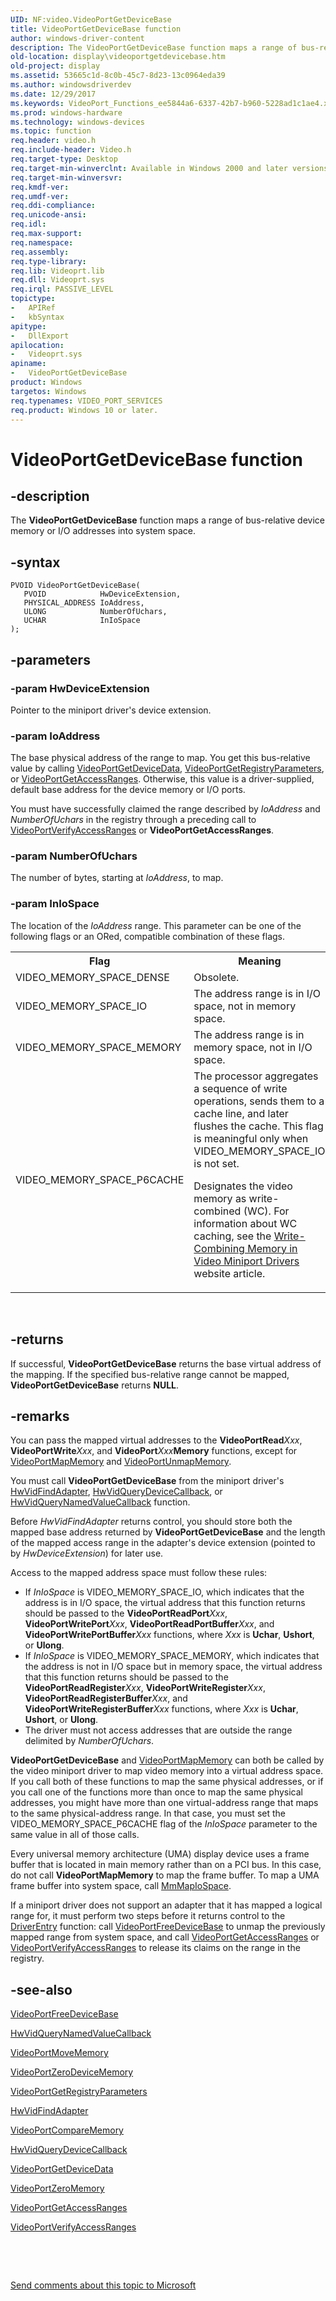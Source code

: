 ```yaml
---
UID: NF:video.VideoPortGetDeviceBase
title: VideoPortGetDeviceBase function
author: windows-driver-content
description: The VideoPortGetDeviceBase function maps a range of bus-relative device memory or I/O addresses into system space.
old-location: display\videoportgetdevicebase.htm
old-project: display
ms.assetid: 53665c1d-8c0b-45c7-8d23-13c0964eda39
ms.author: windowsdriverdev
ms.date: 12/29/2017
ms.keywords: VideoPort_Functions_ee5844a6-6337-42b7-b960-5228ad1c1ae4.xml, video/VideoPortGetDeviceBase, VideoPortGetDeviceBase function [Display Devices], display.videoportgetdevicebase, VideoPortGetDeviceBase
ms.prod: windows-hardware
ms.technology: windows-devices
ms.topic: function
req.header: video.h
req.include-header: Video.h
req.target-type: Desktop
req.target-min-winverclnt: Available in Windows 2000 and later versions of the Windows operating systems.
req.target-min-winversvr: 
req.kmdf-ver: 
req.umdf-ver: 
req.ddi-compliance: 
req.unicode-ansi: 
req.idl: 
req.max-support: 
req.namespace: 
req.assembly: 
req.type-library: 
req.lib: Videoprt.lib
req.dll: Videoprt.sys
req.irql: PASSIVE_LEVEL
topictype:
-	APIRef
-	kbSyntax
apitype:
-	DllExport
apilocation:
-	Videoprt.sys
apiname:
-	VideoPortGetDeviceBase
product: Windows
targetos: Windows
req.typenames: VIDEO_PORT_SERVICES
req.product: Windows 10 or later.
---
```


# VideoPortGetDeviceBase function


## -description


The <b>VideoPortGetDeviceBase</b> function maps a range of bus-relative device memory or I/O addresses into system space.


## -syntax


````
PVOID VideoPortGetDeviceBase(
   PVOID            HwDeviceExtension,
   PHYSICAL_ADDRESS IoAddress,
   ULONG            NumberOfUchars,
   UCHAR            InIoSpace
);
````


## -parameters




### -param HwDeviceExtension

Pointer to the miniport driver's device extension.


### -param IoAddress

The base physical address of the range to map. You get this bus-relative value by calling <a href="..\video\nf-video-videoportgetdevicedata.md">VideoPortGetDeviceData</a>, <a href="..\video\nf-video-videoportgetregistryparameters.md">VideoPortGetRegistryParameters</a>, or <a href="..\video\nf-video-videoportgetaccessranges.md">VideoPortGetAccessRanges</a>. Otherwise, this value is a driver-supplied, default base address for the device memory or I/O ports.

You must have successfully claimed the range described by <i>IoAddress</i> and <i>NumberOfUchars</i> in the registry through a preceding call to <a href="..\video\nf-video-videoportverifyaccessranges.md">VideoPortVerifyAccessRanges</a> or <b>VideoPortGetAccessRanges</b>.


### -param NumberOfUchars

The number of bytes, starting at <i>IoAddress</i>, to map.


### -param InIoSpace

The location of the <i>IoAddress</i> range. This parameter can be one of the following flags or an ORed, compatible combination of these flags.
<table>
<tr>
<th>Flag</th>
<th>Meaning</th>
</tr>
<tr>
<td>
VIDEO_MEMORY_SPACE_DENSE

</td>
<td>
Obsolete.

</td>
</tr>
<tr>
<td>
VIDEO_MEMORY_SPACE_IO

</td>
<td>
The address range is in I/O space, not in memory space.

</td>
</tr>
<tr>
<td>
VIDEO_MEMORY_SPACE_MEMORY

</td>
<td>
The address range is in memory space, not in I/O space.

</td>
</tr>
<tr>
<td>
VIDEO_MEMORY_SPACE_P6CACHE

</td>
<td>
The processor aggregates a sequence of write operations, sends them to a cache line, and later flushes the cache. This flag is meaningful only when VIDEO_MEMORY_SPACE_IO is not set.

Designates the video memory as write-combined (WC). For information about WC caching, see the <a href="https://msdn.microsoft.com/library/windows/hardware/dn642116">Write-Combining Memory in Video Miniport Drivers</a> website article.

</td>
</tr>
</table> 


## -returns


If successful, <b>VideoPortGetDeviceBase</b> returns the base virtual address of the mapping. If the specified bus-relative range cannot be mapped, <b>VideoPortGetDeviceBase</b> returns <b>NULL</b>.



## -remarks


You can pass the mapped virtual addresses to the <b>VideoPortRead</b><i>Xxx</i>, <b>VideoPortWrite</b><i>Xxx</i>, and <b>VideoPort</b><i>Xxx</i><b>Memory</b> functions, except for <a href="..\video\nf-video-videoportmapmemory.md">VideoPortMapMemory</a> and <a href="..\video\nf-video-videoportunmapmemory.md">VideoPortUnmapMemory</a>.

You must call <b>VideoPortGetDeviceBase</b> from the miniport driver's <a href="..\video\nc-video-pvideo_hw_find_adapter.md">HwVidFindAdapter</a>, <a href="..\video\nc-video-pminiport_query_device_routine.md">HwVidQueryDeviceCallback</a>, or <a href="..\video\nc-video-pminiport_get_registry_routine.md">HwVidQueryNamedValueCallback</a> function.

Before <i>HwVidFindAdapter</i> returns control, you should store both the mapped base address returned by <b>VideoPortGetDeviceBase</b> and the length of the mapped access range in the adapter's device extension (pointed to by <i>HwDeviceExtension</i>) for later use.

Access to the mapped address space must follow these rules:
<ul>
<li>
If <i>InIoSpace</i> is VIDEO_MEMORY_SPACE_IO, which indicates that the address is in I/O space, the virtual address that this function returns should be passed to the <b>VideoPortReadPort</b><i>Xxx</i>, <b>VideoPortWritePort</b><i>Xxx</i>, <b>VideoPortReadPortBuffer</b><i>Xxx</i>, and <b>VideoPortWritePortBuffer</b><i>Xxx</i> functions, where <i>Xxx</i> is <b>Uchar</b>, <b>Ushort</b>, or <b>Ulong</b>.

</li>
<li>
If <i>InIoSpace</i> is VIDEO_MEMORY_SPACE_MEMORY, which indicates that the address is not in I/O space but in memory space, the virtual address that this function returns should be passed to the <b>VideoPortReadRegister</b><i>Xxx</i>, <b>VideoPortWriteRegister</b><i>Xxx</i>, <b>VideoPortReadRegisterBuffer</b><i>Xxx</i>, and <b>VideoPortWriteRegisterBuffer</b><i>Xxx</i> functions, where <i>Xxx</i> is <b>Uchar</b>, <b>Ushort</b>, or <b>Ulong</b>.

</li>
<li>
The driver must not access addresses that are outside the range delimited by <i>NumberOfUchars</i>.

</li>
</ul><b>VideoPortGetDeviceBase</b> and <a href="..\video\nf-video-videoportmapmemory.md">VideoPortMapMemory</a> can both be called by the video miniport driver to map video memory into a virtual address space. If you call both of these functions to map the same physical addresses, or if you call one of the functions more than once to map the same physical addresses, you might have more than one virtual-address range that maps to the same physical-address range. In that case, you must set the VIDEO_MEMORY_SPACE_P6CACHE flag of the <i>InIoSpace</i> parameter to the same value in all of those calls.

Every universal memory architecture (UMA) display device uses a frame buffer that is located in main memory rather than on a PCI bus. In this case, do not call <b>VideoPortMapMemory</b> to map the frame buffer. To map a UMA frame buffer into system space, call <a href="..\wdm\nf-wdm-mmmapiospace.md">MmMapIoSpace</a>.

If a miniport driver does not support an adapter that it has mapped a logical range for, it must perform two steps before it returns control to the <a href="https://msdn.microsoft.com/library/windows/hardware/ff552644">DriverEntry</a> function: call <a href="..\video\nf-video-videoportfreedevicebase.md">VideoPortFreeDeviceBase</a> to unmap the previously mapped range from system space, and call <a href="..\video\nf-video-videoportgetaccessranges.md">VideoPortGetAccessRanges</a> or <a href="..\video\nf-video-videoportverifyaccessranges.md">VideoPortVerifyAccessRanges</a> to release its claims on the range in the registry. 



## -see-also

<a href="..\video\nf-video-videoportfreedevicebase.md">VideoPortFreeDeviceBase</a>

<a href="..\video\nc-video-pminiport_get_registry_routine.md">HwVidQueryNamedValueCallback</a>

<a href="..\video\nf-video-videoportmovememory.md">VideoPortMoveMemory</a>

<a href="..\video\nf-video-videoportzerodevicememory.md">VideoPortZeroDeviceMemory</a>

<a href="..\video\nf-video-videoportgetregistryparameters.md">VideoPortGetRegistryParameters</a>

<a href="..\video\nc-video-pvideo_hw_find_adapter.md">HwVidFindAdapter</a>

<a href="..\video\nf-video-videoportcomparememory.md">VideoPortCompareMemory</a>

<a href="..\video\nc-video-pminiport_query_device_routine.md">HwVidQueryDeviceCallback</a>

<a href="..\video\nf-video-videoportgetdevicedata.md">VideoPortGetDeviceData</a>

<a href="..\video\nf-video-videoportzeromemory.md">VideoPortZeroMemory</a>

<a href="..\video\nf-video-videoportgetaccessranges.md">VideoPortGetAccessRanges</a>

<a href="..\video\nf-video-videoportverifyaccessranges.md">VideoPortVerifyAccessRanges</a>

 

 

<a href="mailto:wsddocfb@microsoft.com?subject=Documentation%20feedback [display\display]:%20VideoPortGetDeviceBase function%20 RELEASE:%20(12/29/2017)&amp;body=%0A%0APRIVACY STATEMENT%0A%0AWe use your feedback to improve the documentation. We don't use your email address for any other purpose, and we'll remove your email address from our system after the issue that you're reporting is fixed. While we're working to fix this issue, we might send you an email message to ask for more info. Later, we might also send you an email message to let you know that we've addressed your feedback.%0A%0AFor more info about Microsoft's privacy policy, see http://privacy.microsoft.com/en-us/default.aspx." title="Send comments about this topic to Microsoft">Send comments about this topic to Microsoft</a>

